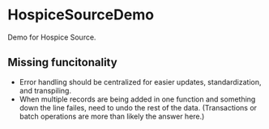 # HospiceSourceDemo
Demo for Hospice Source.

## Missing funcitonality
* Error handling should be centralized for easier updates, standardization, and transpiling.
* When multiple records are being added in one function and something down the line failes, need to undo the rest of the data. (Transactions or batch operations are more than likely the answer here.)
